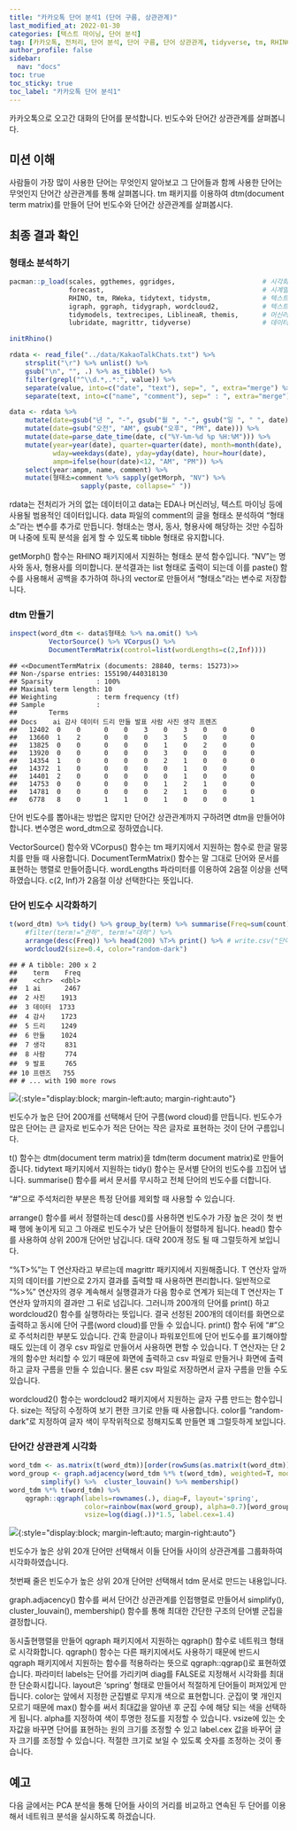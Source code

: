 ```yaml
---
title: "카카오톡 단어 분석1 (단어 구름, 상관관계)"
last_modified_at: 2022-01-30
categories: [텍스트 마이닝, 단어 분석]
tag: [카카오톡, 전처리, 단어 분석, 단어 구름, 단어 상관관계, tidyverse, tm, RHINO]
author_profile: false
sidebar:
  nav: "docs"
toc: true
toc_sticky: true
toc_label: "카카오톡 단어 분석1"
---
```

<div class="notice--success">
카카오톡으로 오고간 대화의 단어를 분석합니다. 빈도수와 단어간 상관관계를 살펴봅니다.
</div>

## 미션 이해

사람들이 가장 많이 사용한 단어는 무엇인지 알아보고 그 단어들과 함께
사용한 단어는 무엇인지 단어간 상관관계를 통해 살펴봅니다. tm 패키지를
이용하여 dtm(document term matrix)를 만들어 단어 빈도수와 단어간
상관관계를 살펴봅시다.

## 최종 결과 확인

### 형태소 분석하기

``` r
pacman::p_load(scales, ggthemes, ggridges,                      # 시각화 관련 패키지
               forecast,                                        # 시계열 예측 관련 패키지
               RHINO, tm, RWeka, tidytext, tidystm,             # 텍스트 마이닝
               igraph, ggraph, tidygraph, wordcloud2,           # 텍스트 마이닝 시각화
               tidymodels, textrecipes, LiblineaR, themis,      # 머신러닝
               lubridate, magrittr, tidyverse)                  # 데이터 전처리 관련 패키지

initRhino()

rdata <- read_file("../data/KakaoTalkChats.txt") %>%                         # txt 파일 읽어오기
    strsplit("\r") %>% unlist() %>%                                          # 같은 사람의 글은 한 줄로
    gsub("\n", "", .) %>% as_tibble() %>%                                    # 줄바꿈 없애기
    filter(grepl("^\\d.*,.*:", value)) %>%                                   # 숫자시작 , : 있는 것만
    separate(value, into=c("date", "text"), sep=", ", extra="merge") %>%     # 날짜와 글 분리
    separate(text, into=c("name", "comment"), sep=" : ", extra="merge")      # 이름과 글 내용 분리

data <- rdata %>% 
    mutate(date=gsub("년 ", "-", gsub("월 ", "-", gsub("일 ", " ", date)))) %>%
    mutate(date=gsub("오전", "AM", gsub("오후", "PM", date))) %>%
    mutate(date=parse_date_time(date, c("%Y-%m-%d %p %H:%M"))) %>%      # 날짜 형식으로
    mutate(year=year(date), quarter=quarter(date), month=month(date),   # 년, 분기, 월 변수 만들기
           wday=weekdays(date), yday=yday(date), hour=hour(date),       # 요일, 일수, 시간 변수 만들기
           ampm=ifelse(hour(date)<12, "AM", "PM")) %>%                  # 오전 오후 변수 만들기
    select(year:ampm, name, comment) %>%                                # 주요 변수 선택
    mutate(형태소=comment %>% sapply(getMorph, "NV") %>%                # 명사, 동사, 형용사만 선택
                  sapply(paste, collapse=" "))                          # 형태소 분석 결과 합치기
```

rdata는 전처리가 거의 없는 데이터이고 data는 EDA나 머신러닝, 텍스트
마이닝 등에 사용될 범용적인 데이터입니다. data 파일의 comment의 글을
형태소 분석하여 “형태소”라는 변수를 추가로 만듭니다. 형태소는 명사,
동사, 형용사에 해당하는 것만 수집하며 나중에 토픽 분석을 쉽게 할 수
있도록 tibble 형태로 유지합니다.

getMorph() 함수는 RHINO 패키지에서 지원하는 형태소 분석 함수입니다.
“NV”는 명사와 동사, 형용사를 의미합니다. 분석결과는 list 형태로 출력이
되는데 이를 paste() 함수를 사용해서 공백을 추가하여 하나의 vector로
만들어서 “형태소”라는 변수로 저장합니다.

### dtm 만들기

``` r
inspect(word_dtm <- data$형태소 %>% na.omit() %>%                       # 결측치 제거
          VectorSource() %>% VCorpus() %>%                              # 말뭉치(corpus) 만들기
          DocumentTermMatrix(control=list(wordLengths=c(2,Inf))))       # 2음절 이상만 선택
```

    ## <<DocumentTermMatrix (documents: 28840, terms: 15273)>>
    ## Non-/sparse entries: 155190/440318130
    ## Sparsity           : 100%
    ## Maximal term length: 10
    ## Weighting          : term frequency (tf)
    ## Sample             :
    ##        Terms
    ## Docs    ai 감사 데이터 드리 만들 발표 사람 사진 생각 프렌즈
    ##   12402  0    0      0    0    3    0    3    0    0      0
    ##   13660  1    2      0    0    0    3    5    0    0      0
    ##   13825  0    0      0    0    0    1    0    2    0      0
    ##   13920  0    0      0    0    0    3    0    0    0      0
    ##   14354  1    0      0    0    0    2    1    0    0      0
    ##   14372  1    0      0    0    0    0    1    0    0      0
    ##   14401  2    0      0    0    0    0    1    0    0      0
    ##   14753  0    0      0    0    0    1    2    1    0      0
    ##   14781  0    0      0    0    0    2    1    0    0      0
    ##   6778   8    0      1    1    0    1    0    0    0      1

단어 빈도수를 뽑아내는 방법은 많지만 단어간 상관관계까지 구하려면 dtm을
만들어야 합니다. 변수명은 word\_dtm으로 정하였습니다.

VectorSource() 함수와 VCorpus() 함수는 tm 패키지에서 지원하는 함수로
한글 말뭉치를 만들 때 사용합니다. DocumentTermMatrix() 함수는 말 그대로
단어와 문서를 표현하는 행렬로 만들어줍니다. wordLengths 파라미터를
이용하여 2음절 이상을 선택하였습니다. c(2, Inf)가 2음절 이상 선택한다는
뜻입니다.

### 단어 빈도수 시각화하기

``` r
t(word_dtm) %>% tidy() %>% group_by(term) %>% summarise(Freq=sum(count)) %>% 
    #filter(term!="관하", term!="대하") %>%        
    arrange(desc(Freq)) %>% head(200) %T>% print() %>% # write.csv("단어 빈도수.csv", row.names=F)
    wordcloud2(size=0.4, color="random-dark") 
```

    ## # A tibble: 200 x 2
    ##    term    Freq
    ##    <chr>  <dbl>
    ##  1 ai      2467
    ##  2 사진    1913
    ##  3 데이터  1733
    ##  4 감사    1723
    ##  5 드리    1249
    ##  6 만들    1024
    ##  7 생각     831
    ##  8 사람     774
    ##  9 발표     765
    ## 10 프렌즈   755
    ## # ... with 190 more rows

![](https://raw.githubusercontent.com/cysics/cysics.github.io/master/_posts/2022-01-30-kakaotalk-word-analysis1_files/figure-gfm/train_and_test-1.png){:style="display:block; margin-left:auto; margin-right:auto"}

빈도수가 높은 단어 200개를 선택해서 단어 구름(word cloud)를 만듭니다.
빈도수가 많은 단어는 큰 글자로 빈도수가 적은 단어는 작은 글자로 표현하는
것이 단어 구름입니다.

t() 함수는 dtm(document term matrix)을 tdm(term document matrix)로
만들어 줍니다. tidytext 패키지에서 지원하는 tidy() 함수는 문서별 단어의
빈도수를 끄집어 냅니다. summarise() 함수를 써서 문서를 무시하고 전체
단어의 빈도수를 더합니다.

“\#”으로 주석처리한 부분은 특정 단어를 제외할 때 사용할 수 있습니다.

arrange() 함수를 써서 정렬하는데 desc()를 사용하면 빈도수가 가장 높은
것이 첫 번째 행에 놓이게 되고 그 아래로 빈도수가 낮은 단어들이 정렬하게
됩니다. head() 함수를 사용하여 상위 200개 단어만 남깁니다. 대략 200개
정도 될 때 그럴듯하게 보입니다.

“%T&gt;%”는 T 연산자라고 부르는데 magrittr 패키지에서 지원해줍니다. T
연산자 앞까지의 데이터를 기반으로 2가지 결과를 출력할 때 사용하면
편리합니다. 일반적으로 “%&gt;%” 연산자의 경우 계속해서 실행결과가 다음
함수로 연계가 되는데 T 연산자는 T 연산자 앞까지의 결과만 그 뒤로
넘깁니다. 그러니까 200개의 단어를 print() 하고 wordcloud2() 함수를
실행하라는 뜻입니다. 결국 선정된 200개의 데이터를 화면으로 출력하고
동시에 단어 구름(word cloud)를 만들 수 있습니다. print() 함수 뒤에
“\#”으로 주석처리한 부분도 있습니다. 간혹 한글이나 파워포인트에 단어
빈도수를 표기해야할 때도 있는데 이 경우 csv 파일로 만들어서 사용하면
편할 수 있습니다. T 연산자는 단 2개의 함수만 처리할 수 있기 때문에
화면에 출력하고 csv 파일로 만들거나 화면에 출력하고 글자 구름을 만들 수
있습니다. 물론 csv 파일로 저장하면서 글자 구름을 만들 수도 있습니다.

wordcloud2() 함수는 wordcloud2 패키지에서 지원하는 글자 구름 만드는
함수입니다. size는 적당히 수정하여 보기 편한 크기로 만들 때 사용합니다.
color를 “random-dark”로 지정하여 글자 색이 무작위적으로 정해지도록
만들면 꽤 그럴듯하게 보입니다.

### 단어간 상관관계 시각화

``` r
word_tdm <- as.matrix(t(word_dtm))[order(rowSums(as.matrix(t(word_dtm))), decreasing=T)[c(1:20)],] 
word_group <- graph.adjacency(word_tdm %*% t(word_tdm), weighted=T, mode="undirected") %>% 
        simplify() %>%  cluster_louvain() %>% membership()
word_tdm %*% t(word_tdm) %>% 
    qgraph::qgraph(labels=rownames(.), diag=F, layout='spring', 
                   color=rainbow(max(word_group), alpha=0.7)[word_group],
                   vsize=log(diag(.))*1.5, label.cex=1.4) 
```

![](https://raw.githubusercontent.com/cysics/cysics.github.io/master/_posts/2022-01-30-kakaotalk-word-analysis1_files/figure-gfm/post_hoc-1.png){:style="display:block; margin-left:auto; margin-right:auto"}

빈도수가 높은 상위 20개 단어만 선택해서 이들 단어들 사이의 상관관계를
그룹화하여 시각화하였습니다.

첫번째 줄은 빈도수가 높은 상위 20개 단어만 선택해서 tdm 문서로 만드는
내용입니다.

graph.adjacency() 함수를 써서 단어간 상관관계를 인접행렬로 만들어서
simplify(), cluster\_louvain(), membership() 함수를 통해 최대한 간단한
구조의 단어별 군집을 결정합니다.

동시출현행렬을 만들어 qgraph 패키지에서 지원하는 qgraph() 함수로
네트워크 형태로 시각화합니다. qgraph() 함수는 다른 패키지에서도 사용하기
때문에 반드시 qgraph 패키지에서 지원하는 함수를 적용하라는 뜻으로
qgraph::qgrap()로 표현하였습니다. 파라미터 labels는 단어를 가리키며
diag를 FALSE로 지정해서 시각화를 최대한 단순화시킵니다. layout은
‘spring’ 형태로 만들어서 적절하게 단어들이 퍼져있게 만듭니다. color는
앞에서 지정한 군집별로 무지개 색으로 표현합니다. 군집이 몇 개인지 모르기
때문에 max() 함수를 써서 최대값을 알아낸 후 군집 수에 해당 되는 색을
선택하게 됩니다. alpha를 지정하여 색이 투명한 정도를 지정할 수 있습니다.
vsize에 있는 숫자값을 바꾸면 단어를 표현하는 원의 크기를 조정할 수 있고
label.cex 값을 바꾸어 글자 크기를 조정할 수 있습니다. 적절한 크기로 보일
수 있도록 숫자를 조정하는 것이 좋습니다.

## 예고

다음 글에서는 PCA 분석을 통해 단어들 사이의 거리를 비교하고 연속된 두
단어를 이용해서 네트워크 분석을 실시하도록 하겠습니다.
